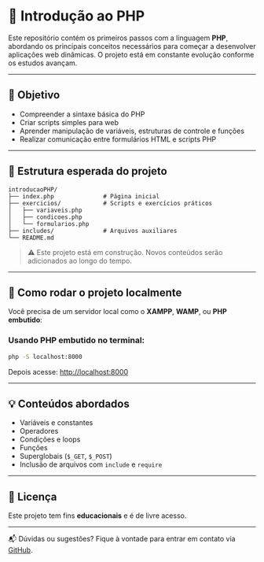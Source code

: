 # 🐘 Introdução ao PHP

Este repositório contém os primeiros passos com a linguagem **PHP**, abordando os principais conceitos necessários para começar a desenvolver aplicações web dinâmicas. O projeto está em constante evolução conforme os estudos avançam.

---

## 🎯 Objetivo

- Compreender a sintaxe básica do PHP
- Criar scripts simples para web
- Aprender manipulação de variáveis, estruturas de controle e funções
- Realizar comunicação entre formulários HTML e scripts PHP

---

## 📁 Estrutura esperada do projeto

```
introducaoPHP/
├── index.php              # Página inicial
├── exercicios/            # Scripts e exercícios práticos
│   ├── variaveis.php
│   ├── condicoes.php
│   └── formularios.php
├── includes/              # Arquivos auxiliares
└── README.md
```

> ⚠️ Este projeto está em construção. Novos conteúdos serão adicionados ao longo do tempo.

---

## 🚀 Como rodar o projeto localmente

Você precisa de um servidor local como o **XAMPP**, **WAMP**, ou **PHP embutido**:

### Usando PHP embutido no terminal:
```bash
php -S localhost:8000
```
Depois acesse: [http://localhost:8000](http://localhost:8000)

---

## 💡 Conteúdos abordados

- Variáveis e constantes
- Operadores
- Condições e loops
- Funções
- Superglobais (`$_GET`, `$_POST`)
- Inclusão de arquivos com `include` e `require`

---

## 📄 Licença

Este projeto tem fins **educacionais** e é de livre acesso.

---

📬 Dúvidas ou sugestões? Fique à vontade para entrar em contato via [GitHub](https://github.com/brunodomingues98).

